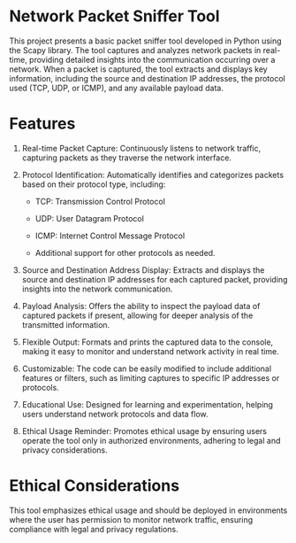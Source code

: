 # Network Packet Sniffer Tool
This project presents a basic packet sniffer tool developed in Python using the Scapy library. The tool captures and analyzes network packets in real-time, providing detailed insights into the communication occurring over a network. When a packet is captured, the tool extracts and displays key information, including the source and destination IP addresses, the protocol used (TCP, UDP, or ICMP), and any available payload data.

# Features

1. Real-time Packet Capture: Continuously listens to network traffic, capturing packets as they traverse the network interface.

2. Protocol Identification: Automatically identifies and categorizes packets based on their protocol type, including:
   * TCP: Transmission Control Protocol

   * UDP: User Datagram Protocol

   * ICMP: Internet Control Message Protocol

   * Additional support for other protocols as needed.

4. Source and Destination Address Display: Extracts and displays the source and destination IP addresses for each captured packet, providing insights into the network communication.

5. Payload Analysis: Offers the ability to inspect the payload data of captured packets if present, allowing for deeper analysis of the transmitted information.

6. Flexible Output: Formats and prints the captured data to the console, making it easy to monitor and understand network activity in real time.

7. Customizable: The code can be easily modified to include additional features or filters, such as limiting captures to specific IP addresses or protocols.

8. Educational Use: Designed for learning and experimentation, helping users understand network protocols and data flow.

9. Ethical Usage Reminder: Promotes ethical usage by ensuring users operate the tool only in authorized environments, adhering to legal and privacy considerations.


# Ethical Considerations
This tool emphasizes ethical usage and should be deployed in environments where the user has permission to monitor network traffic, ensuring compliance with legal and privacy regulations.
